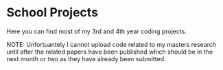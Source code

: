 # School Projects

Here you can find most of my 3rd and 4th year coding projects.

NOTE: Unfortuantely I cannot upload code related to my masters research until after the related papers have been published which should be in the next month or two as they have already been submitted.
